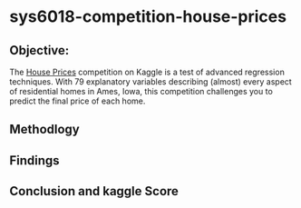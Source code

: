 # sys6018-competition-house-prices

## Objective:
The [House Prices](https://www.kaggle.com/c/house-prices-advanced-regression-techniques) competition on Kaggle is a test of advanced regression techniques. With 79 explanatory variables describing (almost) every aspect of residential homes in Ames, Iowa, this competition challenges you to predict the final price of each home.

## Methodlogy



## Findings


## Conclusion and kaggle Score
